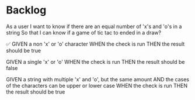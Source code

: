 # Backlog

As a user
I want to know if there are an equal number of 'x's and 'o's in a string
So that I can know if a game of tic tac to ended in a draw?

✅
GIVEN a non 'x' or 'o' character
WHEN the check is run
THEN the result should be true

GIVEN a single 'x' or 'o'
WHEN the check is run
THEN the result should be false

GIVEN a string with multiple 'x' and 'o', but the same amount
AND the cases of the characters can be upper or lower case
WHEN the check is run
THEN the result should be true
